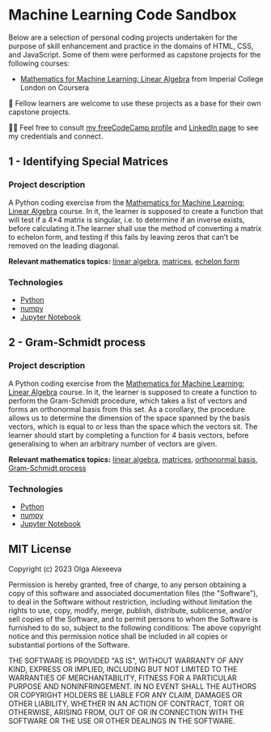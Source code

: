 # Machine Learning Code Sandbox
Below are a selection of personal coding projects undertaken for the purpose of skill enhancement and practice in the domains of HTML, CSS, and JavaScript. Some of them were performed as capstone projects for the following courses: 
- <a href="https://www.coursera.org/learn/linear-algebra-machine-learning">Mathematics for Machine Learning: Linear Algebra</a> from Imperial College London on Coursera

🌱 Fellow learners are welcome to use these projects as a base for their own capstone projects. 

👋🏻 Feel free to consult <a href="https://www.freecodecamp.org/olgaalexee">my freeCodeCamp profile</a> and <a href="https://www.linkedin.com/in/bookwormolga">LinkedIn page</a> to see my credentials and connect. 

## 1 - Identifying Special Matrices

### Project description
A Python coding exercise from the <a href="https://www.coursera.org/learn/linear-algebra-machine-learning">Mathematics for Machine Learning: Linear Algebra</a> course. In it, the learner is supposed to create a function that will test if a 4×4 matrix is singular, i.e. to determine if an inverse exists, before calculating it.The learner shall use the method of converting a matrix to echelon form, and testing if this fails by leaving zeros that can’t be removed on the leading diagonal.

<b>Relevant mathematics topics:</b> <a href="https://en.wikipedia.org/wiki/Linear_algebra#:~:text=Linear%20algebra%20is%20the%20branch,this%20case%2C%20a%20unique%20point">linear algebra</a>, <a href="https://en.wikipedia.org/wiki/Matrix_(mathematics)">matrices</a>, <a href="https://en.wikipedia.org/wiki/Row_echelon_form">echelon form</a>

### Technologies
- <a href="https://www.python.org/">Python</a>
- <a href="https://numpy.org/">numpy</a>
- <a href="https://jupyter.org/">Jupyter Notebook</a>

## 2 - Gram-Schmidt process

### Project description
A Python coding exercise from the <a href="https://www.coursera.org/learn/linear-algebra-machine-learning">Mathematics for Machine Learning: Linear Algebra</a> course. In it, the learner is supposed to create a function to perform the Gram-Schmidt procedure, which takes a list of vectors and forms an orthonormal basis from this set. As a corollary, the procedure allows us to determine the dimension of the space spanned by the basis vectors, which is equal to or less than the space which the vectors sit. The learner should start by completing a function for 4 basis vectors, before generalising to when an arbitrary number of vectors are given.

<b>Relevant mathematics topics:</b> <a href="https://en.wikipedia.org/wiki/Linear_algebra#:~:text=Linear%20algebra%20is%20the%20branch,this%20case%2C%20a%20unique%20point">linear algebra</a>, <a href="https://en.wikipedia.org/wiki/Matrix_(mathematics)">matrices</a>, <a href="https://en.wikipedia.org/wiki/Orthonormal_basis">orthonormal basis</a>, <a href="https://en.wikipedia.org/wiki/Gram%E2%80%93Schmidt_process">Gram-Schmidt process</a>

### Technologies
- <a href="https://www.python.org/">Python</a>
- <a href="https://numpy.org/">numpy</a>
- <a href="https://jupyter.org/">Jupyter Notebook</a>

## MIT License

Copyright (c) 2023 Olga Alexeeva

Permission is hereby granted, free of charge, to any person obtaining a copy
of this software and associated documentation files (the "Software"), to deal
in the Software without restriction, including without limitation the rights
to use, copy, modify, merge, publish, distribute, sublicense, and/or sell
copies of the Software, and to permit persons to whom the Software is
furnished to do so, subject to the following conditions:
The above copyright notice and this permission notice shall be included in all
copies or substantial portions of the Software.

THE SOFTWARE IS PROVIDED "AS IS", WITHOUT WARRANTY OF ANY KIND, EXPRESS OR
IMPLIED, INCLUDING BUT NOT LIMITED TO THE WARRANTIES OF MERCHANTABILITY,
FITNESS FOR A PARTICULAR PURPOSE AND NONINFRINGEMENT. IN NO EVENT SHALL THE
AUTHORS OR COPYRIGHT HOLDERS BE LIABLE FOR ANY CLAIM, DAMAGES OR OTHER
LIABILITY, WHETHER IN AN ACTION OF CONTRACT, TORT OR OTHERWISE, ARISING FROM,
OUT OF OR IN CONNECTION WITH THE SOFTWARE OR THE USE OR OTHER DEALINGS IN THE
SOFTWARE.